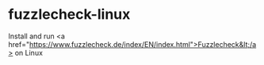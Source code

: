 # fuzzlecheck-linux
Install and run &lt;a href="https://www.fuzzlecheck.de/index/EN/index.html">Fuzzlecheck&lt;/a> on Linux
